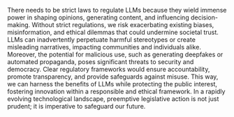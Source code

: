 There needs to be strict laws to regulate LLMs because they wield immense power in shaping opinions, generating content, and influencing decision-making. Without strict regulations, we risk exacerbating existing biases, misinformation, and ethical dilemmas that could undermine societal trust. LLMs can inadvertently perpetuate harmful stereotypes or create misleading narratives, impacting communities and individuals alike. Moreover, the potential for malicious use, such as generating deepfakes or automated propaganda, poses significant threats to security and democracy. Clear regulatory frameworks would ensure accountability, promote transparency, and provide safeguards against misuse. This way, we can harness the benefits of LLMs while protecting the public interest, fostering innovation within a responsible and ethical framework. In a rapidly evolving technological landscape, preemptive legislative action is not just prudent; it is imperative to safeguard our future.